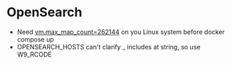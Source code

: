 # OpenSearch

- Need [vm.max_map_count=262144](https://opensearch.org/docs/latest/opensearch/install/important-settings/) on you Linux system before docker compose up 
- OPENSEARCH_HOSTS can't clarify _ includes at string, so use W9_RCODE